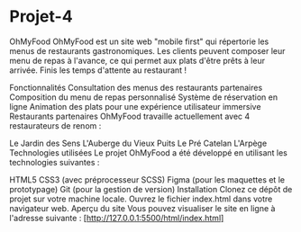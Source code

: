# Projet-4

OhMyFood
OhMyFood est un site web "mobile first" qui répertorie les menus de restaurants gastronomiques. 
Les clients peuvent composer leur menu de repas à l'avance, ce qui permet aux plats d'être prêts à leur arrivée. 
Finis les temps d'attente au restaurant !

Fonctionnalités
Consultation des menus des restaurants partenaires
Composition du menu de repas personnalisé
Système de réservation en ligne
Animation des plats pour une expérience utilisateur immersive
Restaurants partenaires
OhMyFood travaille actuellement avec 4 restaurateurs de renom :

Le Jardin des Sens
L'Auberge du Vieux Puits
Le Pré Catelan
L'Arpège
Technologies utilisées
Le projet OhMyFood a été développé en utilisant les technologies suivantes :

HTML5
CSS3 (avec préprocesseur SCSS)
Figma (pour les maquettes et le prototypage)
Git (pour la gestion de version)
Installation
Clonez ce dépôt de projet sur votre machine locale.
Ouvrez le fichier index.html dans votre navigateur web.
Aperçu du site
Vous pouvez visualiser le site en ligne à l'adresse suivante : [http://127.0.0.1:5500/html/index.html]
